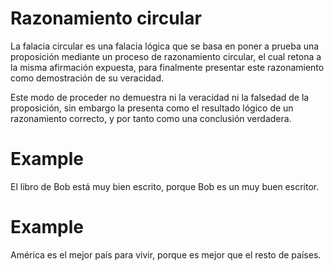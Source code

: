# Razonamiento circular

La falacia circular es una falacia lógica que se basa en poner a prueba una proposición mediante un proceso de razonamiento circular, el cual retona a la misma afirmación expuesta, para finalmente presentar este razonamiento como demostración de su veracidad.

Este modo de proceder no demuestra ni la veracidad ni la falsedad de la proposición, sin embargo la presenta como el resultado lógico de un razonamiento correcto, y por tanto como una conclusión verdadera.

# Example

El libro de Bob está muy bien escrito, porque Bob es un muy buen escritor.

# Example

América es el mejor país para vivir, porque es mejor que el resto de países.
